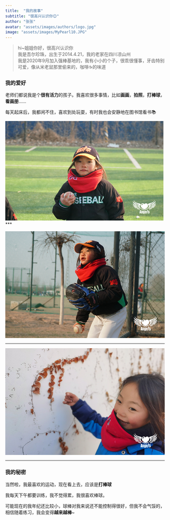 ```yaml
---
title:  "我的故事"
subtitle: "很高兴认识你😊"
author: "张张"
avatar: "assets/images/authors/logo.jpg"
image: "assets/images/MyPearl10.JPG"
---
```


> hi~姐姐你好，很高兴认识你  
> 我是吾尔珍珠，出生于2014.4.21，我的老家在四川凉山州  
> 我是2020年9月加入强棒基地的，我有小小的个子，很乖很懂事，牙齿特别可爱，像从米老鼠那里偷来的，咖啡☕的味道

### 我的爱好

老师们都说我是个**很有活力**的孩子。我喜欢很多事情，比如**画画**，**拍照**，**打棒球**，**看画册**……

每天起床后，我都闲不住，喜欢到处玩耍，有时我也会安静地在图书馆看书📚

<img src="https://github.com/zhanglin-rachel/PowerBaseballGirls/blob/main/assets/images/MyPearl1.JPG" alt="view-pearl-life-1" width="500" height="313" />
***

![view-pearl-life-2](https://github.com/zhanglin-rachel/PowerBaseballGirls/blob/main/assets/images/MyPearl2.JPG)

***

![view-pearl-life-3](https://github.com/zhanglin-rachel/PowerBaseballGirls/blob/main/assets/images/MyPearl3.JPG)

***

### 我的秘密

当然啦，我最喜欢的运动，现在看上去，应该是**打棒球**

我每天下午都要训练，我不觉得累，我很喜欢棒球。

可能现在的我年纪还比较小，球棒对我来说还不能控制得很好，但我不会气馁的，相信随着练习，我会变得**越来越棒**~

